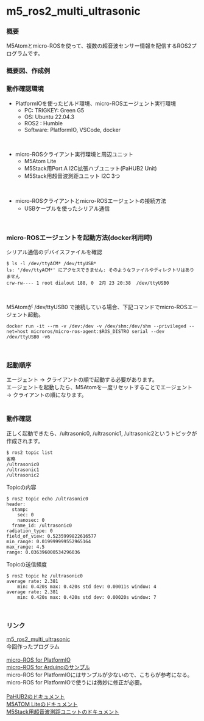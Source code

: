 # m5_ros2_multi_ultrasonic
### 概要
M5Atomとmicro-ROSを使って、複数の超音波センサー情報を配信するROS2プログラムです。

### 概要図、作成例

### 動作確認環境
- PlatformIOを使ったビルド環境、micro-ROSエージェント実行環境  
  - PC: TRIGKEY: Green G5  
  - OS: Ubuntu 22.04.3  
  - ROS2 : Humble  
  - Software: PlatformIO, VSCode, docker
<br/>

- micro-ROSクライアント実行環境と周辺ユニット  
  - M5Atom Lite
  - M5Stack用Port.A I2C拡張ハブユニット(PaHUB2 Unit)  
  - M5Stack用超音波測距ユニット I2C 3つ  
<br/>

- micro-ROSクライアントとmicro-ROSエージェントの接続方法  
  - USBケーブルを使ったシリアル通信  
<br/>

### micro-ROSエージェントを起動方法(docker利用時)
シリアル通信のデバイスファイルを確認  
```
$ ls -l /dev/ttyACM* /dev/ttyUSB*
ls: '/dev/ttyACM*' にアクセスできません: そのようなファイルやディレクトリはありません
crw-rw---- 1 root dialout 188, 0  2月 23 20:38  /dev/ttyUSB0
```
<br/>

M5Atomが /dev/ttyUSB0 で接続している場合、下記コマンドでmicro-ROSエージェント起動。  
```
docker run -it --rm -v /dev:/dev -v /dev/shm:/dev/shm --privileged --net=host microros/micro-ros-agent:$ROS_DISTRO serial --dev  /dev/ttyUSB0 -v6
```
<br/>

### 起動順序
エージェント → クライアントの順で起動する必要があります。  
エージェントを起動したら、M5Atomを一度リセットすることでエージェント → クライアントの順になります。  
<br/>

### 動作確認
正しく起動できたら、/ultrasonic0, /ultrasonic1, /ultrasonic2というトピックが作成されます。  
```
$ ros2 topic list
省略
/ultrasonic0
/ultrasonic1
/ultrasonic2
```

Topicの内容
```
$ ros2 topic echo /ultrasonic0
header:
  stamp:
    sec: 0
    nanosec: 0
  frame_id: /ultrasonic0
radiation_type: 0
field_of_view: 0.5235999822616577
min_range: 0.019999999552965164
max_range: 4.5
range: 0.036396000534296036
```

Topicの送信頻度
```
$ ros2 topic hz /ultrasonic0
average rate: 2.381
	min: 0.420s max: 0.420s std dev: 0.00011s window: 4
average rate: 2.381
	min: 0.420s max: 0.420s std dev: 0.00020s window: 7
```
<br/>


### リンク
[m5_ros2_multi_ultrasonic](https://github.com/sato-susumu/m5_ros2_multi_ultrasonic)  
今回作ったプログラム  
<br/>
[micro-ROS for PlatformIO](https://github.com/micro-ROS/micro_ros_platformio)  
[micro-ROS for Arduinoのサンプル](https://github.com/micro-ROS/micro_ros_arduino/tree/iron/examples)  
micro-ROS for PlatformIOにはサンプルが少ないので、こちらが参考になる。micro-ROS for PlatformIOで使うには微妙に修正が必要。  
<br/>
[PaHUB2のドキュメント](https://docs.m5stack.com/en/unit/pahub2)  
[M5ATOM Liteのドキュメント](https://docs.m5stack.com/en/core/atom_lite)  
[M5Stack用超音波測距ユニットのドキュメント](https://docs.m5stack.com/en/unit/sonic.i2c)  


